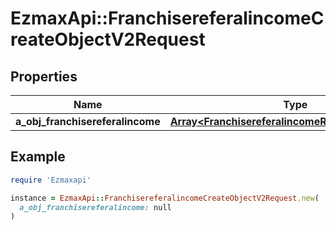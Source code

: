 # EzmaxApi::FranchisereferalincomeCreateObjectV2Request

## Properties

| Name | Type | Description | Notes |
| ---- | ---- | ----------- | ----- |
| **a_obj_franchisereferalincome** | [**Array&lt;FranchisereferalincomeRequestCompound&gt;**](FranchisereferalincomeRequestCompound.md) |  |  |

## Example

```ruby
require 'Ezmaxapi'

instance = EzmaxApi::FranchisereferalincomeCreateObjectV2Request.new(
  a_obj_franchisereferalincome: null
)
```

